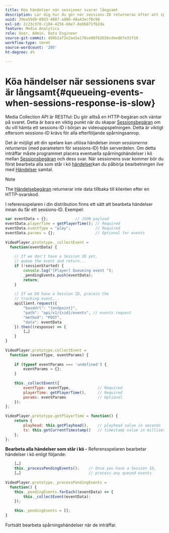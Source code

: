 ```yaml
---
title: Köa händelser när sessioner svarar långsamt
description: Lär dig hur du gör när sessions-ID returneras efter att spelaren har aktiverat händelser.
uuid: 39ea59d9-89d3-4087-a806-48a43ecf0c98
exl-id: 2c23c378-c104-4256-b6e7-8eb6871f62da
feature: Media Analytics
role: User, Admin, Data Engineer
source-git-commit: d89b2af2e2ae5a170ce98f62656cdeed6fe31f19
workflow-type: tm+mt
source-wordcount: '205'
ht-degree: 4%

---
```


# Köa händelser när sessionens svar är långsamt{#queueing-events-when-sessions-response-is-slow}

Media Collection API är RESTful: Du gör alltså en HTTP-begäran och väntar på svaret. Detta är bara en viktig punkt när du skapar [Sessionsbegäran](/help/media-collection-api/mc-api-ref/mc-api-sessions-req.md) om du vill hämta ett sessions-ID i början av videouppspelningen. Detta är viktigt eftersom sessions-ID krävs för alla efterföljande spårningsanrop.

Det är möjligt att din spelare kan utlösa händelser _innan sessionerna returneras_ (med parametern för sessions-ID) från serverdelen. Om detta inträffar måste programmet placera eventuella spårningshändelser i kö mellan [Sessionsbegäran](/help/media-collection-api/mc-api-ref/mc-api-sessions-req.md) och dess svar. När sessionens svar kommer bör du först bearbeta alla som står i kö [händelser](/help/media-collection-api/mc-api-ref/mc-api-events-req.md)kan du påbörja bearbetningen _live_ med [Händelser](/help/media-collection-api/mc-api-ref/mc-api-events-req.md) samtal.

>[!NOTE]
>
>The [Händelsebegäran](/help/media-collection-api/mc-api-ref/mc-api-events-req.md) returnerar inte data tillbaka till klienten efter en HTTP-svarskod.

I referensspelaren i din distribution finns ett sätt att bearbeta händelser innan du får ett sessions-ID. Exempel:

```js
var eventData = {};            // JSON payload 
eventData.playerTime = getPlayerTime(); // Required 
eventData.eventType = "play";           // Required 
eventData.params = {};                  // Optional for events 
 
VideoPlayer.prototype._collectEvent =  
  function(eventData) { 
 
    // If we don't have a Session ID yet,  
    // queue the event and return... 
    if (!sessionStarted) { 
        console.log("[Player] Queueing event "); 
        _pendingEvents.push(eventData); 
        return; 
    } 
 
    // If we DO have a Session ID, process the 
    // tracking event...     
    apiClient.request({ 
        "baseUrl": "{endpoint}", 
        "path": "api/v1/{sid}/events", // events request 
        "method": "POST", 
        "data": eventData 
    }).then((response) => {   
        […] 
    } 
} 
 
VideoPlayer.prototype.collectEvent =  
  function (eventType, eventParams) { 
         
    if (typeof eventParams === 'undefined') {   
        eventParams = {}; 
    } 
 
    this._collectEvent({                   
        eventType: eventType,            // Required 
        playerTime: getPlayerTime(),     // Required 
        params: eventParams              // Optional  
    });                                    
}; 
 
VideoPlayer.prototype.getPlayerTime = function() { 
    return { 
        playhead: this.getPlayhead(),    // playhead value in seconds 
        ts: this.getCurrentTimestamp()   // timestamp value in milliseconds 
    }; 
};
```

**Bearbeta alla händelser som står i kö -** Referensspelaren bearbetar händelser i kö enligt följande:

```js
    […] 
    this._processPendingEvents();    // Once you have a Session ID, 
    […]                              // process any queued events 
 
VideoPlayer.prototype._processPendingEvents =  
  function() { 
    this._pendingEvents.forEach((eventData) => { 
        this._collectEvent(eventData); 
    }); 
 
    this._pendingEvents = []; 
}
```

Fortsätt bearbeta spårningshändelser när de inträffar.
